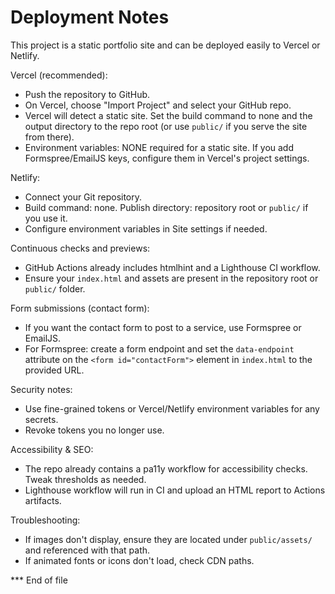 # Deployment Notes

This project is a static portfolio site and can be deployed easily to Vercel or Netlify.

Vercel (recommended):
- Push the repository to GitHub.
- On Vercel, choose "Import Project" and select your GitHub repo.
- Vercel will detect a static site. Set the build command to none and the output directory to the repo root (or use `public/` if you serve the site from there).
- Environment variables: NONE required for a static site. If you add Formspree/EmailJS keys, configure them in Vercel's project settings.

Netlify:
- Connect your Git repository.
- Build command: none. Publish directory: repository root or `public/` if you use it.
- Configure environment variables in Site settings if needed.

Continuous checks and previews:
- GitHub Actions already includes htmlhint and a Lighthouse CI workflow.
- Ensure your `index.html` and assets are present in the repository root or `public/` folder.

Form submissions (contact form):
- If you want the contact form to post to a service, use Formspree or EmailJS.
- For Formspree: create a form endpoint and set the `data-endpoint` attribute on the `<form id="contactForm">` element in `index.html` to the provided URL.

Security notes:
- Use fine-grained tokens or Vercel/Netlify environment variables for any secrets.
- Revoke tokens you no longer use.

Accessibility & SEO:
- The repo already contains a pa11y workflow for accessibility checks. Tweak thresholds as needed.
- Lighthouse workflow will run in CI and upload an HTML report to Actions artifacts.

Troubleshooting:
- If images don't display, ensure they are located under `public/assets/` and referenced with that path.
- If animated fonts or icons don't load, check CDN paths.

*** End of file
